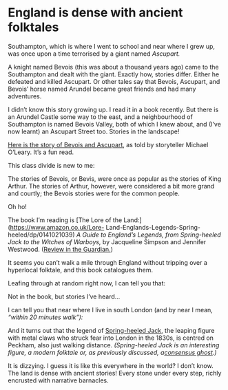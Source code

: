 # England is dense with ancient folktales

Southampton, which is where I went to school and near where I grew up, was
once upon a time terrorised by a giant named _Ascupart._

A knight named Bevois (this was about a thousand years ago) came to the
Southampton and dealt with the giant. Exactly how, stories differ. Either he
defeated and killed Ascupart. Or other tales say that Bevois, Ascupart, and
Bevois’ horse named Arundel became great friends and had many adventures.

I didn’t know this story growing up. I read it in a book recently. But there
is an Arundel Castle some way to the east, and a neighbourhood of Southampton
is named Bevois Valley, both of which I knew about, and (I’ve now learnt) an
Ascupart Street too. Stories in the landscape!

[Here is the story of Bevois and
Ascupart](https://bevoismounthistory.weebly.com/legends-and-folklore.html), as
told by storyteller Michael O’Leary. It’s a fun read.

This class divide is new to me:

The stories of Bevois, or Bevis, were once as popular as the stories of King
Arthur. The stories of Arthur, however, were considered a bit more grand and
courtly; the Bevois stories were for the common people.

Oh ho!

The book I’m reading is [The Lore of the Land:](https://www.amazon.co.uk/Lore-
Land-Englands-Legends-Spring-heeled/dp/0141021039) _A Guide to England’s
Legends, from Spring-heeled Jack to the Witches of Warboys,_ by Jacqueline
Simpson and Jennifer Westwood. ([Review in the
Guardian.](https://www.theguardian.com/books/2006/jan/21/highereducation.classics))

It seems you can’t walk a mile through England without tripping over a
hyperlocal folktale, and this book catalogues them.

Leafing through at random right now, I can tell you that:

Not in the book, but stories I’ve heard…

I can tell you that near where I live in south London (and by near I mean,
_“within 20 minutes walk”):_

And it turns out that the legend of [Spring-heeled
Jack](https://en.wikipedia.org/wiki/Spring-heeled_Jack), the leaping figure
with metal claws who struck fear into London in the 1830s, is centred on
Peckham, also just walking distance. _(Spring-heeled Jack is an interesting
figure, a modern folktale or, as previously discussed, a[consensus
ghost](/home/2020/12/08/gatwick_drone).)_

It is dizzying. I guess it is like this everywhere in the world? I don’t know.
The land is dense with ancient stories! Every stone under every step, richly
encrusted with narrative barnacles.
